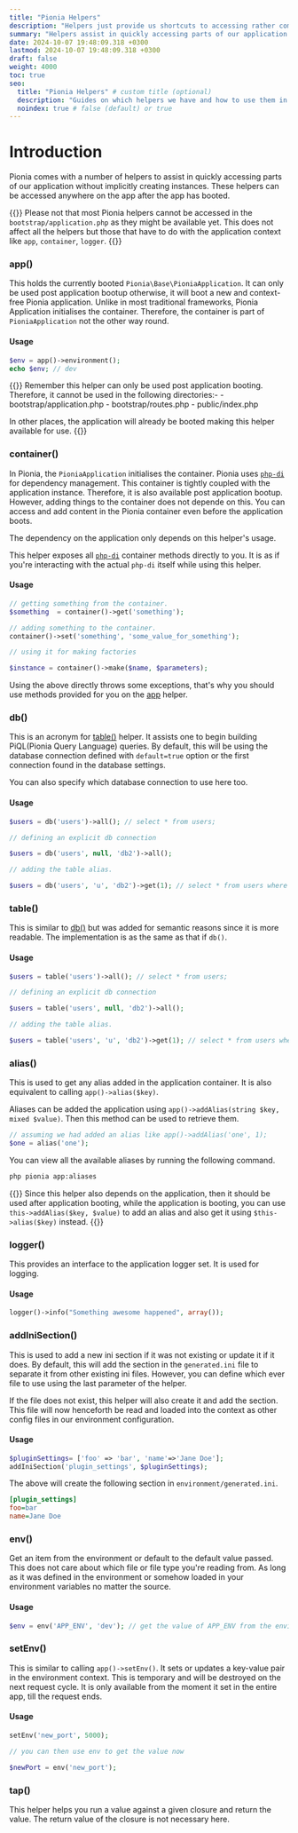 ```yaml
---
title: "Pionia Helpers"
description: "Helpers just provide us shortcuts to accessing rather complex logic"
summary: "Helpers assist in quickly accessing parts of our application without implicitly creating instances."
date: 2024-10-07 19:48:09.318 +0300
lastmod: 2024-10-07 19:48:09.318 +0300
draft: false
weight: 4000
toc: true
seo:
  title: "Pionia Helpers" # custom title (optional)
  description: "Guides on which helpers we have and how to use them in our code cycle" # custom description (recommended)
  noindex: true # false (default) or true
---
```


# Introduction

Pionia comes with a number of helpers to assist in quickly accessing parts of our application without implicitly creating instances.
These helpers can be accessed anywhere on the app after the app has booted. 

{{<callout context="danger" title="Piont to remember!" icon="outline/note">}}
Please not that most Pionia helpers cannot be accessed in the `bootstrap/application.php` as they might be available yet. This does not affect all the helpers
but those that have to do with the application context like `app`, `container`, `logger`.
{{</callout>}}


### app()
This holds the currently booted `Pionia\Base\PioniaApplication`. It can only be used post application bootup otherwise,
it will boot a new and context-free Pionia application. Unlike in most traditional frameworks, Pionia Application initialises the container. 
Therefore, the container is part of `PioniaApplication` not the other way round.

#### Usage

```php
$env = app()->environment();
echo $env; // dev
```
{{<callout note>}}
Remember this helper can only be used post application booting. Therefore, it cannot be used in the following directories:-
    - bootstrap/application.php
    - bootstrap/routes.php
    - public/index.php

In other places, the application will already be booted making this helper available for use.
{{</callout>}}

### container()

In Pionia, the `PioniaApplication` initialises the container. Pionia uses [`php-di`](https://php-di.org/doc/getting-started.html) for dependency management. This container is tightly coupled with the application 
instance. Therefore, it is also available post application bootup. However, adding things to the container does not depende on this. 
You can access and add content in the Pionia container even before the application boots.

The dependency on the application only depends on this helper's usage.

This helper exposes all [`php-di`](https://php-di.org/doc/getting-started.html) container methods directly to you. It is as if you're interacting with the actual `php-di` itself while using this helper.
#### Usage
```php 
// getting something from the container.
$something  = container()->get('something');

// adding something to the container.
container()->set('something', 'some_value_for_something');

// using it for making factories

$instance = container()->make($name, $parameters);
```

Using the above directly throws some exceptions, that's why you should use methods provided for you on the [app](#app) helper.

### db()
This is an acronym for [table()](#table) helper. It assists one to begin building PiQL(Pionia Query Language) queries. 
By default, this will be using the database connection defined with `default=true` option or the first connection found in the database settings. 

You can also specify which database connection to use here too.

#### Usage

```php 
$users = db('users')->all(); // select * from users;

// defining an explicit db connection

$users = db('users', null, 'db2')->all(); 

// adding the table alias.

$users = db('users', 'u', 'db2')->get(1); // select * from users where id = 1;
```

### table()

This is similar to [db()](#db) but was added for semantic reasons since it is more readable. The implementation is as the same as that if `db()`.

#### Usage

```php 
$users = table('users')->all(); // select * from users;

// defining an explicit db connection

$users = table('users', null, 'db2')->all(); 

// adding the table alias.

$users = table('users', 'u', 'db2')->get(1); // select * from users where id = 1;
```

### alias()

This is used to get any alias added in the application container. It is also equivalent to calling `app()->alias($key)`.

Aliases can be added the application using `app()->addAlias(string $key, mixed $value)`. Then this method can be used to retrieve them.

```php 
// assuming we had added an alias like app()->addAlias('one', 1);
$one = alias('one'); 
```
You can view all the available aliases by running the following command.
```bash
php pionia app:aliases
```

{{<callout note>}}
Since this helper also depends on the application, then it should be used after application booting, while the application is booting, 
you can use `this->addAlias($key, $value)` to add an alias and also get it using `$this->alias($key)` instead.
{{</callout>}}

### logger() 
This provides an interface to the application logger set. It is used for logging. 

#### Usage

```php
logger()->info("Something awesome happened", array());
```

### addIniSection()

This is used to add a new ini section if it was not existing or update it if it does.
By default, this will add the section in the `generated.ini` file to separate it from other existing ini files.
However, you can define which ever file to use using the last parameter of the helper.

If the file does not exist, this helper will also create it and add the section. This file will now henceforth be read and loaded into the context as other config files in our environment configuration.

#### Usage

```php 
$pluginSettings= ['foo' => 'bar', 'name'=>'Jane Doe'];
addIniSection('plugin_settings', $pluginSettings);
```

The above will create the following section in `environment/generated.ini`.

```ini
[plugin_settings]
foo=bar
name=Jane Doe
```

### env()

Get an item from the environment or default to the default value passed. This does not care about which file or file type you're reading from.
As long as it was defined in the environment or somehow loaded in your environment variables no matter the source.

#### Usage
```php
$env = env('APP_ENV', 'dev'); // get the value of APP_ENV from the environment or default to `dev` if it does not exist.
```

### setEnv()
This is similar to calling `app()->setEnv()`. It sets or updates a key-value pair in the environment context.
This is temporary and will be destroyed on the next request cycle. It is only available from the moment it set in the entire app, till the request ends.

#### Usage
```php 
setEnv('new_port', 5000);

// you can then use env to get the value now

$newPort = env('new_port');
```

### tap()
This helper helps you run a value against a given closure and return the value. The return value of the closure is not necessary here.


